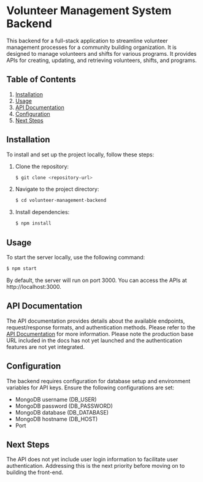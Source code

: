 # Volunteer Management System Backend

This backend for a full-stack application to streamline volunteer management processes for a community building organization. It is designed to manage volunteers and shifts for various programs. It provides APIs for creating, updating, and retrieving volunteers, shifts, and programs.

## Table of Contents

1. [Installation](#installation)
2. [Usage](#usage)
3. [API Documentation](#api-documentation)
4. [Configuration](#configuration)
5. [Next Steps](#next-steps)

## Installation

To install and set up the project locally, follow these steps:

1. Clone the repository:

   ```bash
   $ git clone <repository-url>
   ```

2. Navigate to the project directory:

   ```bash
   $ cd volunteer-management-backend
   ```

3. Install dependencies:

   ```bash
   $ npm install
   ```

## Usage

To start the server locally, use the following command:

```bash
$ npm start
```

By default, the server will run on port 3000. You can access the APIs at http://localhost:3000.

## API Documentation

The API documentation provides details about the available endpoints, request/response formats, and authentication methods. Please refer to the [API Documentation](https://our-strategies.readme.io/reference/users) for more information. Please note the production base URL included in the docs has not yet launched and the authentication features are not yet integrated.

## Configuration

The backend requires configuration for database setup and environment variables for API keys. Ensure the following configurations are set:

- MongoDB username (DB_USER)
- MongoDB password (DB_PASSWORD)
- MongoDB database (DB_DATABASE)
- MongoDB hostname (DB_HOST)
- Port

## Next Steps

The API does not yet include user login information to facilitate user authentication. Addressing this is the next priority before moving on to building the front-end.
